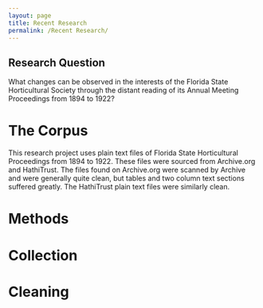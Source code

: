 ```yaml
---
layout: page
title: Recent Research
permalink: /Recent Research/
---
```


## Research Question

What changes can be observed in the interests of the Florida State Horticultural Society through the distant reading of its Annual Meeting Proceedings from 1894 to 1922?

# The Corpus

This research project uses plain text files of Florida State Horticultural Proceedings from 1894 to 1922. These files were sourced from Archive.org and HathiTrust. The files found on Archive.org were scanned by Archive and were generally quite clean, but tables and two column text sections suffered greatly. The HathiTrust plain text files were similarly clean. 



# Methods


# Collection

# Cleaning

